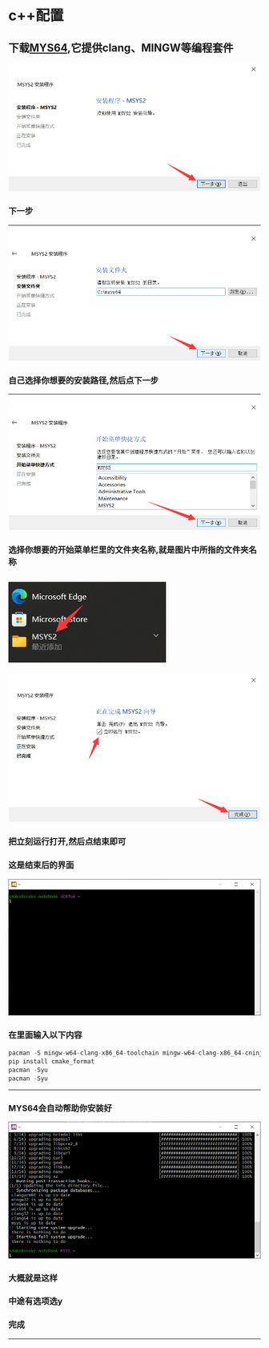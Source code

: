 <!--
 * @Author: snake qzrobot_snake@outlook.com
 * @Date: 2022-12-31 15:35:10
 * @LastEditors: snake qzrobot_snake@outlook.com
 * @LastEditTime: 2023-01-22 11:40:08
 * @FilePath: \software\software\c++.md
-->
# c++配置
## 下载[MYS64](),它提供clang、MINGW等编程套件
![](../pic/MYS64_1.png)
### 下一步
---
![](../pic/MYS64_2.png)
### 自己选择你想要的安装路径,然后点下一步
---
![](../pic/MYS64_3.png)
### 选择你想要的开始菜单栏里的文件夹名称,就是图片中所指的文件夹名称
![](../pic/MYS64_4.png)
---
![](../pic/MYS64_5.png)
### 把立刻运行打开,然后点结束即可
### 这是结束后的界面
![](../pic/MYS64_6.png)
### 在里面输入以下内容
```cpp
pacman -S mingw-w64-clang-x86_64-toolchain mingw-w64-clang-x86_64-cninja mingw-w64-clang-x86_64-python-six mingw-w64-clang-x86_64-python-pip
pip install cmake_format
pacman -Syu
pacman -Syu
```
---
### MYS64会自动帮助你安装好
![](../pic/MYS64_7.png)
### 大概就是这样
### 中途有选项选y
### 完成
---